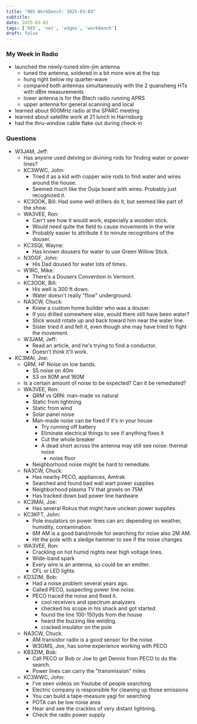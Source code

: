 ```yaml
---
title: "985 Workbench: 2025-03-03"
subtitle:
date: 2025-03-03
tags: ['985', 'net', 'w3gms', 'workbench']
draft: false
---
```


### My Week in Radio
- launched the newly-tuned slim-jim antenna
  - tuned the antenna, soldered in a bit more wire at the top
  - hung right below my quarter-wave
  - compared both antennas simultaneously with the 2 quansheng HTs
    with dBm measurements
  - lower antenna is for the Btech radio running APRS
  - upper antenna for general scanning and local
- learned about 900MHz radio at the SPARC meeting
- learned about satellite work at 21 lunch in Harrisburg
- had the thru-window cable flake out during check-in

### Questions
- W3JAM, Jeff:
  - Has anyone used delving or divining rods
    for finding water or power lines?
  - KC3WWC, John:
    - Tried it as a kid with copper wire rods to find water
      and wires around the house.
    - Seemed much like the Ouija board with wires. Probably just recognized it.
  - KC3OOK, Bill: Had some well drillers do it,
    but seemed like part of the show.
  - WA3VEE, Ron:
    - Can't see how it would work, especially a wooden stick.
    - Would need quite the field to cause movements in the wire
    - Probably easier to attribute it to minute recognitions of the douser.
  - KC3SQI, Wayne:
    - Has known dousers for water to use Green Willow Stick.
  - N3OGF, John:
    - His Dad doused for water lots of times.
  - W1RC, Mike:
    - There's a Dousers Convention in Vermont.
  - KC3OOK, Bill:
    - His well is 300 ft down.
    - Water doesn't really "flow" underground.
  - NA3CW, Chuck:
    - Knew a custom home builder who was a douser.
    - If you drilled somewhere else, would there still have been water?
    - Stick would rotate up and back toward him near the water line.
    - Sister tried it and felt it, even though she may have tried
      to fight the movement.
  - W3JAM, Jeff:
    - Read an article, and he's trying to find a conductor.
    - Doesn't think it'll work.
- KC3MAI, Joe:
  - QRM, HF Noise on low bands.
    - S5 noise on 40m
    - S3 on 80M and 160M
  - Is a certain amount of noise to be expected? Can it be remediated?
  - WA3VEE, Ron:
    - QRM vs QRN: man-made vs natural
    - Static from lightning
    - Static from wind
    - Solar panel noise
    - Man-made noise can be fixed if it's in your house
      - Try running off battery
      - Eliminate electrical things to see if anything fixes it
      - Cut the whole breaker
      - A dead short across the antenna may still see noise: thermal noise
        - noise floor
    - Neighborhood noise might be hard to remediate.
  - NA3CW, Chuck:
    - Has nearby PECO, appliances, Amtrak
    - Searched and found bad wall wart power supplies
    - Neighborhood plasma TV that growls on 75M
    - Has tracked down bad power line hardware
  - KC3MAI, Joe:
    - Has several Rokus that might have unclean power supplies.
  - KC3KFT, John:
    - Pole insulators on power lines can arc
      depending on weather, humidity, contamination.
    - 6M AM is a good band/mode for searching for noise also 2M AM.
    - Hit the pole with a sledge hammer to see if the noise changes
  - WA3VEE, Ron:
    - Crackling on hot humid nights near high voltage lines.
    - Wide-band spark
    - Every wire is an antenna, so could be an emitter.
    - CFL or LED lights
  - KD3ZIM, Bob:
    - Had a noise problem several years ago.
    - Called PECO, suspecting power line noise.
    - PECO traced the noise and fixed it.
      - cool receivers and spectrum analyzers
      - checked his scope in his shack and got started.
      - found the line 100-150yds from the house
      - heard the buzzing like welding.
      - cracked insulator on the pole
  - NA3CW, Chuck:
    - AM transistor radio is a good sensor for the noise
    - W3GMS, Joe, has some experience working with PECO
  - KB3ZIM, Bob:
    - Call PECO or Bob or Joe to get Dennis from PECO to do the search.
    - Power lines can carry the "transmission" miles
  - KC3WWC, John:
    - I've seen videos on Youtube of people searching
    - Electric company is responsible for cleaning up those emissions
    - You can build a tape-measure yagi for searching
    - POTA can be low noise area
    - Hear and see the crackles of very distant lightning.
    - Check the radio power supply

<!--more-->
